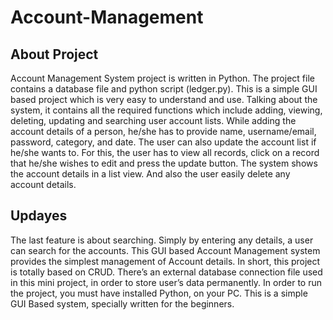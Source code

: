 # Account-Management

## About Project
Account Management System project is written in Python. The project file contains a database file and python script (ledger.py). This is a simple GUI based project which is very easy to understand and use. Talking about the system, it contains all the required functions which include adding, viewing, deleting, updating and searching user account lists. While adding the account details of a person, he/she has to provide name, username/email, password, category, and date. The user can also update the account list if he/she wants to. For this, the user has to view all records, click on a record that he/she wishes to edit and press the update button. The system shows the account details in a list view. And also the user easily delete any account details.

## Updayes
The last feature is about searching. Simply by entering any details, a user can search for the accounts. This GUI based Account Management system provides the simplest management of Account details. In short, this project is totally based on CRUD. There’s an external database connection file used in this mini project, in order to store user’s data permanently. In order to run the project, you must have installed Python, on your PC. This is a simple GUI Based system, specially written for the beginners.
